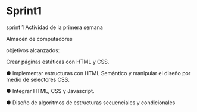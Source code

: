 # Sprint1
sprint 1 Actividad de la primera semana


Almacén de computadores

objetivos alcanzados:


 Crear páginas estáticas con HTML y CSS.
 
● Implementar estructuras con HTML Semántico y
manipular el diseño por medio de selectores CSS.

● Integrar HTML, CSS y Javascript.

● Diseño de algoritmos de estructuras secuenciales
y condicionales
